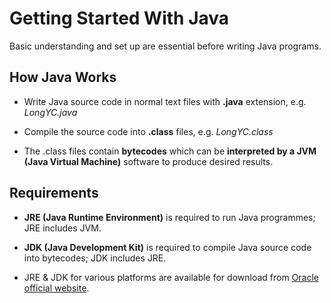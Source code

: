 # Getting Started With Java

Basic understanding and set up are essential before writing Java programs.

## How Java Works

- Write Java source code in normal text files with **.java** extension, e.g. *LongYC.java*

- Compile the source code into **.class** files, e.g. *LongYC.class*

- The .class files contain **bytecodes** which can be **interpreted by a JVM (Java Virtual Machine)** software to produce desired results.

## Requirements

- **JRE (Java Runtime Environment)** is required to run Java programmes; JRE includes JVM.

- **JDK (Java Development Kit)** is required to compile Java source code into bytecodes; JDK includes JRE.

- JRE & JDK for various platforms are available for download from [Oracle official website](http://www.oracle.com/technetwork/java/javase/downloads/index.html "Java SE - Downloads | Oracle Technology Network | Oracle").